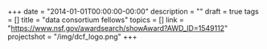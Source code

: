 +++
date = "2014-01-01T00:00:00-00:00"
description = ""
draft = true
tags = []
title = "data consortium fellows"
topics = []
link = "https://www.nsf.gov/awardsearch/showAward?AWD_ID=1549112"
projectshot = "/img/dcf_logo.png"
+++
